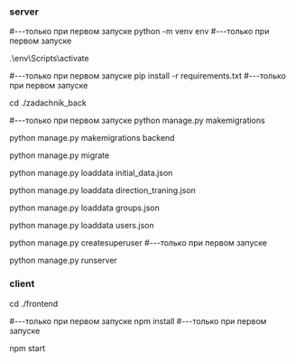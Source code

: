 ### server

#---только при первом запуске
python -m venv env
#---только при первом запуске

.\env\Scripts\activate

#---только при первом запуске
pip install -r requirements.txt
#---только при первом запуске

cd ./zadachnik_back

#---только при первом запуске
python manage.py makemigrations

python manage.py makemigrations backend

python manage.py migrate

python manage.py loaddata initial_data.json

python manage.py loaddata direction_traning.json

python manage.py loaddata groups.json

python manage.py loaddata users.json

python manage.py createsuperuser
#---только при первом запуске

python manage.py runserver

### client

cd ./frontend

#---только при первом запуске
npm install
#---только при первом запуске

npm start
